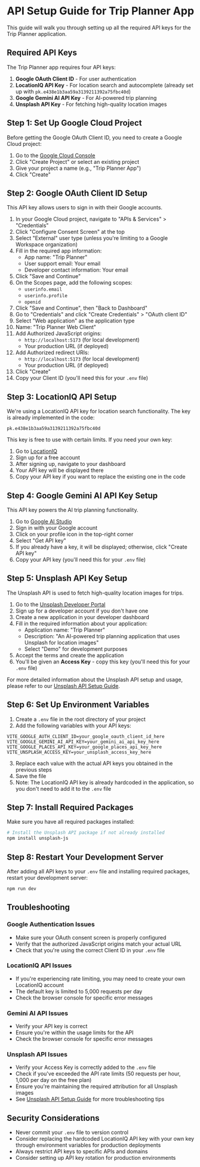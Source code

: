 # API Setup Guide for Trip Planner App

This guide will walk you through setting up all the required API keys for the Trip Planner application.

## Required API Keys

The Trip Planner app requires four API keys:

1. **Google OAuth Client ID** - For user authentication
2. **LocationIQ API Key** - For location search and autocomplete (already set up with `pk.e438e1b3aa59a3139211392a75fbc40d`)
3. **Google Gemini AI API Key** - For AI-powered trip planning
4. **Unsplash API Key** - For fetching high-quality location images

## Step 1: Set Up Google Cloud Project

Before getting the Google OAuth Client ID, you need to create a Google Cloud project:

1. Go to the [Google Cloud Console](https://console.cloud.google.com/)
2. Click "Create Project" or select an existing project
3. Give your project a name (e.g., "Trip Planner App")
4. Click "Create"

## Step 2: Google OAuth Client ID Setup

This API key allows users to sign in with their Google accounts.

1. In your Google Cloud project, navigate to "APIs & Services" > "Credentials"
2. Click "Configure Consent Screen" at the top
3. Select "External" user type (unless you're limiting to a Google Workspace organization)
4. Fill in the required app information:
   - App name: "Trip Planner"
   - User support email: Your email
   - Developer contact information: Your email
5. Click "Save and Continue"
6. On the Scopes page, add the following scopes:
   - `userinfo.email`
   - `userinfo.profile`
   - `openid`
7. Click "Save and Continue", then "Back to Dashboard"
8. Go to "Credentials" and click "Create Credentials" > "OAuth client ID"
9. Select "Web application" as the application type
10. Name: "Trip Planner Web Client"
11. Add Authorized JavaScript origins:
    - `http://localhost:5173` (for local development)
    - Your production URL (if deployed)
12. Add Authorized redirect URIs:
    - `http://localhost:5173` (for local development)
    - Your production URL (if deployed)
13. Click "Create"
14. Copy your Client ID (you'll need this for your `.env` file)

## Step 3: LocationIQ API Setup

We're using a LocationIQ API key for location search functionality. The key is already implemented in the code:

```
pk.e438e1b3aa59a3139211392a75fbc40d
```

This key is free to use with certain limits. If you need your own key:

1. Go to [LocationIQ](https://locationiq.com/)
2. Sign up for a free account
3. After signing up, navigate to your dashboard
4. Your API key will be displayed there
5. Copy your API key if you want to replace the existing one in the code

## Step 4: Google Gemini AI API Key Setup

This API key powers the AI trip planning functionality.

1. Go to [Google AI Studio](https://aistudio.google.com/)
2. Sign in with your Google account
3. Click on your profile icon in the top-right corner
4. Select "Get API key"
5. If you already have a key, it will be displayed; otherwise, click "Create API key"
6. Copy your API key (you'll need this for your `.env` file)

## Step 5: Unsplash API Key Setup

The Unsplash API is used to fetch high-quality location images for trips.

1. Go to the [Unsplash Developer Portal](https://unsplash.com/developers)
2. Sign up for a developer account if you don't have one
3. Create a new application in your developer dashboard
4. Fill in the required information about your application:
   - Application name: "Trip Planner"
   - Description: "An AI-powered trip planning application that uses Unsplash for location images"
   - Select "Demo" for development purposes
5. Accept the terms and create the application
6. You'll be given an **Access Key** - copy this key (you'll need this for your `.env` file)

For more detailed information about the Unsplash API setup and usage, please refer to our [Unsplash API Setup Guide](./UNSPLASH_API_SETUP.md).

## Step 6: Set Up Environment Variables

1. Create a `.env` file in the root directory of your project
2. Add the following variables with your API keys:

```
VITE_GOOGLE_AUTH_CLIENT_ID=your_google_oauth_client_id_here
VITE_GOOGLE_GEMINI_AI_API_KEY=your_gemini_ai_api_key_here
VITE_GOOGLE_PLACES_API_KEY=your_google_places_api_key_here
VITE_UNSPLASH_ACCESS_KEY=your_unsplash_access_key_here
```

3. Replace each value with the actual API keys you obtained in the previous steps
4. Save the file
5. Note: The LocationIQ API key is already hardcoded in the application, so you don't need to add it to the `.env` file

## Step 7: Install Required Packages

Make sure you have all required packages installed:

```bash
# Install the Unsplash API package if not already installed
npm install unsplash-js
```

## Step 8: Restart Your Development Server

After adding all API keys to your `.env` file and installing required packages, restart your development server:

```bash
npm run dev
```

## Troubleshooting

### Google Authentication Issues
- Make sure your OAuth consent screen is properly configured
- Verify that the authorized JavaScript origins match your actual URL
- Check that you're using the correct Client ID in your `.env` file

### LocationIQ API Issues
- If you're experiencing rate limiting, you may need to create your own LocationIQ account
- The default key is limited to 5,000 requests per day
- Check the browser console for specific error messages

### Gemini AI API Issues
- Verify your API key is correct
- Ensure you're within the usage limits for the API
- Check the browser console for specific error messages

### Unsplash API Issues
- Verify your Access Key is correctly added to the `.env` file
- Check if you've exceeded the API rate limits (50 requests per hour, 1,000 per day on the free plan)
- Ensure you're maintaining the required attribution for all Unsplash images
- See [Unsplash API Setup Guide](./UNSPLASH_API_SETUP.md) for more troubleshooting tips

## Security Considerations

- Never commit your `.env` file to version control
- Consider replacing the hardcoded LocationIQ API key with your own key through environment variables for production deployments
- Always restrict API keys to specific APIs and domains
- Consider setting up API key rotation for production environments 